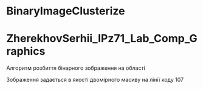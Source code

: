 # BinaryImageClusterize

# ZherekhovSerhii_IPz71_Lab_Comp_Graphics

Алгоритм розбиття бінарного зображення на області

Зображення задається в якості двомірного масиву на лінії коду 107
